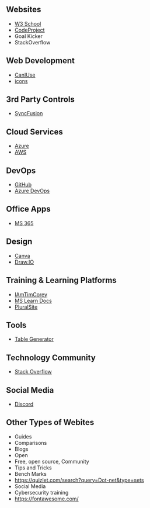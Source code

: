 ## Websites
- [W3 School](https://www.w3schools.com/)
- [CodeProject](https://www.codeproject.com)
- Goal Kicker
- StackOverflow

## Web Development
- [CanIUse](https://caniuse.com)
- [icons](https://icons8.com/icons)

## 3rd Party Controls
- [SyncFusion](https://www.syncfusion.com)

## Cloud Services
- [Azure](https://portal.azure.com)
- [AWS](https://aws.amazon.com)

## DevOps
- [GitHub](https://github.com)
- [Azure DevOps](https://dev.azure.com/edsoto8/)

## Office Apps
- [MS 365](http://office.com)

## Design
- [Canva](https://www.canva.com)
- [Draw.IO](https://app.diagrams.net)

## Training & Learning Platforms
- [IAmTimCorey](https://www.iamtimcorey.com)
- [MS Learn Docs](https://learn.microsoft.com/en-us/docs/)
- [PluralSite](https://www.pluralsight.com)

## Tools
- [Table Generator](https://www.tablesgenerator.com/markdown_tables)

## Technology Community
- [Stack Overflow](http://stackoverflow.com/)

## Social Media 
- [Discord](https://discord.com/)

## Other Types of Webites
- Guides 
- Comparisons
- Blogs
- Open 
- Free, open source, Community
- Tips and Tricks
- Bench Marks
- https://quizlet.com/search?query=Dot-net&type=sets
- Social Media 
- Cybersecurity training
- https://fontawesome.com/